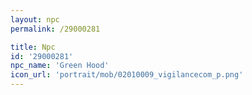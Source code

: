 ```yaml
---
layout: npc
permalink: /29000281

title: Npc
id: '29000281'
npc_name: 'Green Hood'
icon_url: 'portrait/mob/02010009_vigilancecom_p.png'
---
```

